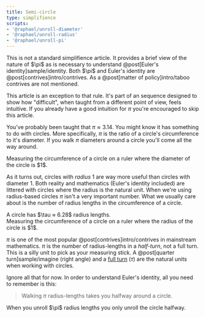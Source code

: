 ```yaml
---
title: Semi-circle
type: simplifience
scripts:
- '@raphael/unroll-diameter'
- '@raphael/unroll-radius'
- '@raphael/unroll-pi'
---
```


<div class="caution" markdown="block">
This is not a standard simplifience article. It provides a brief view of the nature of $\pi$ as is necessary to understand @post[Euler's identity]sample/identity. Both $\pi$ and Euler's identity are @post[contrives]intro/contrives. As a @post[matter of policy]intro/taboo contrives are not mentioned.

This article is an exception to that rule. It's part of an sequence designed to show how "difficult", when taught from a different point of view, feels intuitive. If you already have a good intuition for $\pi$ you're encouraged to skip this article.
</div>

You've probably been taught that $\pi ≈ 3.14$. You might know it has something to do with circles. More specifically, $\pi$ is the ratio of a circle's circumference to it's diameter. If you walk $\pi$ diameters around a circle you'll come all the way around.

<div class="unroll-diameter"></div>

<aside class="info" markdown="block">
Measuring the circumference of a circle on a ruler where the diameter of the circle is $1$.
</aside>


As it turns out, circles with *radius* $1$ are way more useful than circles with diameter $1$. Both reality and mathematics (Euler's identity included) are littered with circles where the radius is the natural unit. When we're using radius-based circles $\pi$ isn't a very important number. What we usually care about is the number of <span class="info" markdown="inline">radius lengths</span> in the circumference of a circle.

<aside class="info" markdown="block">
A circle has $\tau ≈ 6.28$ radius lengths.
</aside>

<div class="unroll-radius"></div>

<aside class="info" markdown="block">
Measuring the circumference of a circle on a ruler where the radius of the circle is $1$.
</aside>

$\pi$ is one of the most popular @post[contrives]intro/contrives in mainstream mathematics. $\pi$ is the number of radius-lengths in a *half-turn*, not a full turn. This is a silly unit to pick as your measuring stick. A @post[quarter turn]sample/imagine (right angle) and a [full turn](http://tauday.com) ($\tau$) are the natural units when working with circles.

Ignore all that for now. In order to understand Euler's identity, all you need to remember is this:

> Walking $\pi$ radius-lengths takes you halfway around a circle.

<div class="unroll-pi"></div>

<aside class="info" markdown="block">
When you unroll $\pi$ radius lengths you only unroll the circle halfway.
</aside>


